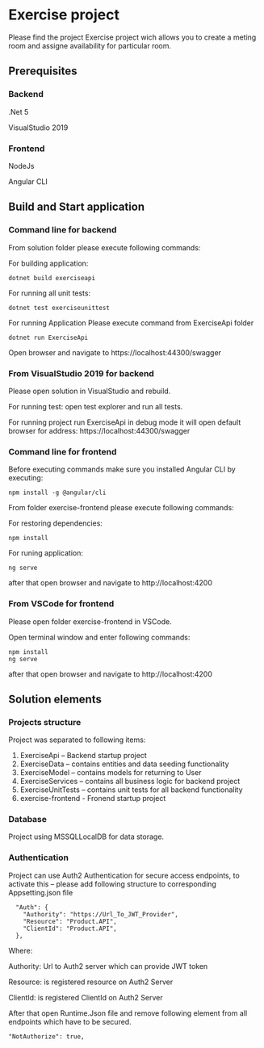 # Exercise project

Please find the project Exercise project wich allows you to create a meting room and assigne availability for particular room.

## Prerequisites 

### Backend

.Net 5

VisualStudio 2019

### Frontend

NodeJs

Angular CLI

## Build and Start application

### Command line for backend

From solution folder please execute following commands:

For building application:

```
dotnet build exerciseapi
```

For running all unit tests:

```
dotnet test exerciseunittest
```

For running Application Please execute command from ExerciseApi folder

```
dotnet run ExerciseApi
```

Open browser and navigate to https://localhost:44300/swagger

### From VisualStudio 2019 for backend

Please open solution in VisualStudio and rebuild.

For running test: open test explorer and run all tests.

For running project run ExerciseApi in debug mode it will open default browser for address: https://localhost:44300/swagger
 
### Command line for frontend

Before executing commands make sure you installed Angular CLI by executing:

```
npm install -g @angular/cli
```

From folder exercise-frontend please execute following commands:

For restoring dependencies:

```
npm install
```

For runing application:

```
ng serve
```

after that open browser and navigate to http://localhost:4200


### From VSCode for frontend

Please open folder exercise-frontend in VSCode.

Open terminal window and enter following commands:

```
npm install
ng serve
```

after that open browser and navigate to http://localhost:4200

## Solution elements

### Projects structure

Project was separated to following items:

1.	ExerciseApi – Backend startup project
2.	ExerciseData – contains entities and data seeding functionality
3.	ExerciseModel – contains models for returning to User
4.	ExerciseServices – contains all business logic for backend project
5.	ExerciseUnitTests – contains unit tests for all backend functionality
6.  exercise-frontend - Fronend startup project

### Database

Project using MSSQLLocalDB for data storage.

### Authentication

Project can use Auth2 Authentication for secure access endpoints, to activate this – please add following structure to corresponding Appsetting.json file

```
  "Auth": {
    "Authority": "https://Url_To_JWT_Provider",
    "Resource": "Product.API",
    "ClientId": "Product.API",
  },
```

Where:

Authority: Url to Auth2 server which can provide JWT token

Resource: is registered resource on Auth2 Server

ClientId: is registered ClientId on Auth2 Server


After that open Runtime.Json file and remove following element from all endpoints which have to be secured.

```
"NotAuthorize": true,
```



